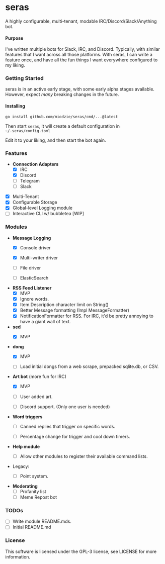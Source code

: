 # seras
A highly configurable, multi-tenant, modable IRC/Discord/Slack/Anything bot.

#### Purpose
I've written multiple bots for Slack, IRC, and Discord. Typically, with similar 
features that I want across all those platforms. With seras, I can write a feature 
once, and have all the fun things I want everywhere configured to my liking.

### Getting Started
seras is in an active early stage, with some early alpha stages available. However, 
expect _many_ breaking changes in the future.

#### Installing
`go install github.com/miodzie/seras/cmd/...@latest`

Then start `seras`, it will create a default configuration in `~/.seras/config.toml`

Edit it to your liking, and then start the bot again.

### Features
* **Connection Adapters**
  - [X] IRC
  - [X] Discord
  - [ ] Telegram
  - [ ] Slack
* [X] Multi-Tenant
* [X] Configurable Storage
* [X] Global-level Logging module
* [ ] Interactive CLI w/ bubbletea [WIP]

### Modules

* **Message Logging**
  * [X] Console driver
  * [X] Multi-writer driver
  * [ ] File driver
  * [ ] ElasticSearch


* **RSS Feed Listener**
  - [X] MVP
  - [X] Ignore words.
  - [X] Item.Description character limit on String()
  - [X] Better Message formatting (Impl MessageFormatter)
  - [X] NotificationFormatter for RSS. For IRC, it'd be pretty annoying to have a giant wall of text.

* **sed**
  - [X] MVP


* **dong**
  - [X] MVP
  - [ ] Load initial dongs from a web scrape, prepacked sqlite.db, or CSV.


* **Art bot** (more fun for IRC)
  - [X] MVP
  - [ ] User added art.
  - [ ] Discord support. (Only one user is needed)


* **Word triggers**
   - [ ] Canned replies that trigger on specific words.
   - [ ] Percentage change for trigger and cool down timers. 


* **Help module**
  - [ ] Allow other modules to register their available command lists.


* Legacy:
  - [ ] Point system.


* **Moderating**
  * [ ] Profanity list
  * [ ] Meme Repost bot

### TODOs
- [ ] Write module README.mds.
- [ ] Initial README.md

### License
This software is licensed under the GPL-3 license, see LICENSE for more information.